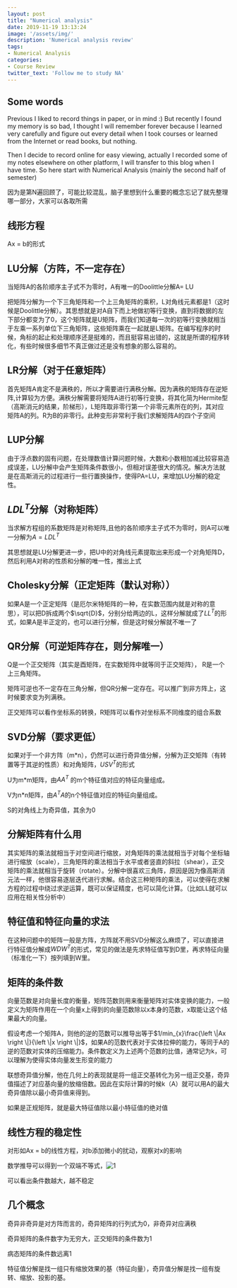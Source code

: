 ```yaml
---
layout: post
title: "Numerical analysis"
date: 2019-11-19 13:13:24
image: '/assets/img/'
description: 'Numerical analysis review'
tags:
- Numerical Analysis
categories:
- Course Review
twitter_text: 'Follow me to study NA'
---
```


## Some words

Previous I liked to record things in paper, or in mind :)  But recently I found my memory is so bad, I thought I will remember forever because I learned very carefully and figure out every detail when I took courses or learned from the Internet  or read books, but nothing.

Then I decide to record online for easy viewing, actually I recorded some of my notes elsewhere on other platform, I will transfer to this blog when I have time. So here start with Numerical Analysis (mainly the second half of semester)

因为是第N遍回顾了，可能比较混乱，脑子里想到什么重要的概念忘记了就先整理哪一部分，大家可以各取所需

## 线形方程

Ax = b的形式

## LU分解（方阵，不一定存在）

当矩阵A的各阶顺序主子式不为零时，A有唯一的Doolittle分解A= LU

把矩阵分解为一个下三角矩阵和一个上三角矩阵的乘积，L对角线元素都是1（这时候是Doolittle分解）。其思想就是对A自下而上地做初等行变换，直到将数据的左下部分都变为了0，这个矩阵就是U矩阵，而我们知道每一次的初等行变换就相当于左乘一系列单位下三角矩阵，这些矩阵乘在一起就是L矩阵。在编写程序的时候，角标的起止和处理顺序还是挺难的，而且挺容易出错的，这就是所谓的程序转化，有些时候很多细节不真正做过还是没有想象的那么容易的。

## LR分解（对于任意矩阵）

首先矩阵A肯定不是满秩的，所以才需要进行满秩分解。因为满秩的矩阵存在逆矩阵,计算较为方便。满秩分解需要将矩阵A进行初等行变换，将其化简为Hermite型（高斯消元的结果，阶梯形），L矩阵取非零行第一个非零元素所在的列，其对应矩阵A的列。R为B的非零行。此种变形非常利于我们求解矩阵A的四个子空间

## LUP分解

由于浮点数的固有问题，在处理数值计算问题时候，大数和小数相加减比较容易造成误差，LU分解中会产生矩阵条件数很小，但相对误差很大的情况。解决方法就是在高斯消元的过程进行一些行置换操作，使得PA=LU，来增加LU分解的稳定性。

## $LDL^T$分解（对称矩阵）

当求解方程组的系数矩阵是对称矩阵,且他的各阶顺序主子式不为零时，则A可以唯一分解为$A= LDL^T$

其思想就是LU分解更进一步，把U中的对角线元素提取出来形成一个对角矩阵D，然后利用A对称的性质和分解的唯一性，推出上式

## Cholesky分解（正定矩阵（默认对称））

如果A是一个正定矩阵（是厄尔米特矩阵的一种，在实数范围内就是对称的意思），可以把D拆成两个$\sqrt{D}$，分别分给两边的L，这样分解就成了$LL^T$的形式，如果A是半正定的，也可以进行分解，但是这时候分解就不唯一了

## QR分解（可逆矩阵存在，则分解唯一）

Q是一个正交矩阵（其实是酉矩阵，在实数矩阵中就等同于正交矩阵）， R是一个上三角矩阵。

矩阵可逆也不一定存在三角分解，但QR分解一定存在。可以推广到非方阵上，这时候要求变为列满秩。

正交矩阵可以看作坐标系的转换，R矩阵可以看作对坐标系不同维度的组合系数

## SVD分解（要求更低）

如果对于一个非方阵（m\*n），仍然可以进行奇异值分解，分解为正交矩阵（有转置等于其逆的性质）和对角矩阵，$USV^T$的形式

U为m\*m矩阵，由$AA^T$ 的m个特征值对应的特征向量组成。

V为n*n矩阵，由$A^TA$的n个特征值对应的特征向量组成。

S的对角线上为奇异值，其余为0

## 分解矩阵有什么用

其实矩阵的乘法就相当于对空间进行缩放，对角矩阵的乘法就相当于对每个坐标轴进行缩放（scale），三角矩阵的乘法相当于水平或者竖直的斜拉（shear），正交矩阵的乘法就相当于旋转（rotate）。分解中很喜欢三角阵，原因是因为像高斯消元法一样，他很容易逐层迭代进行求解。结合这三种矩阵的乘法，可以使得在求解方程的过程中绕过求逆运算，既可以保证精度，也可以简化计算。（比如LL就可以应用在相关性分析中）

## 特征值和特征向量的求法

在这种问题中的矩阵一般是方阵，方阵就不用SVD分解这么麻烦了，可以直接进行特征值分解成$WDW^T$的形式，常见的做法是先求特征值写到D里，再求特征向量（标准化一下）按列填到W里。

## 矩阵的条件数

向量范数是对向量长度的衡量，矩阵范数则用来衡量矩阵对实体变换的能力，一般定义为矩阵作用在一个向量x上得到的向量范数除以x本身的范数，x取能让这个结果最大的向量。

假设考虑一个矩阵A，则他的逆的范数可以推导出等于$1/min_{x}\frac{\left \|Ax  \right \|}{\left \|x  \right \|}$，如果A的范数代表对于实体拉伸的能力，等同于A的逆的范数对实体的压缩能力。条件数定义为上述两个范数的比值，通常记为k，可以理解为使得实体向量发生形变的能力

联想奇异值分解，他在几何上的表现就是将一组正交基转化为另一组正交基，奇异值描述了对应基向量的放缩倍数。因此在实际计算的时候k（A）就可以用A的最大奇异值除以最小奇异值来得到。

如果是正规矩阵，就是最大特征值除以最小特征值的绝对值

## 线性方程的稳定性

对形如Ax = b的线性方程，对b添加微小的扰动，观察对x的影响

数学推导可以得到一个双端不等式，![1](https://www.zhihu.com/equation?tex=%5Cbegin%7Bequation%7D+%5Cfrac%7B1%7D%7B%5Ckappa%28A%29%7D+%5Cfrac%7B%5Cleft%5ClVert+%5Cdelta+b+%5Cright%5ClVert%7D%7B%5Cleft%5ClVert+b+%5Cright%5ClVert%7D+%5Cle+%5Cfrac%7B%5Cleft%5ClVert+%5Cdelta+x+%5Cright%5ClVert%7D%7B%5Cleft%5ClVert+x+%5Cright%5ClVert%7D+%5Cle+%5Ckappa%28A%29+%5Cfrac%7B%5Cleft%5ClVert+%5Cdelta+b+%5Cright%5ClVert%7D%7B%5Cleft%5ClVert+b+%5Cright%5ClVert%7D+%5Ctag%7B6%7D+%5Cend%7Bequation%7D)

可以看出条件数越大，越不稳定

## 几个概念

奇异非奇异是对方阵而言的，奇异矩阵的行列式为0，非奇异对应满秩

奇异矩阵的条件数字为无穷大，正交矩阵的条件数为1

病态矩阵的条件数远离1

特征值分解是找一组只有缩放效果的基（特征向量），奇异值分解是找一组有旋转、缩放、投影的基。



